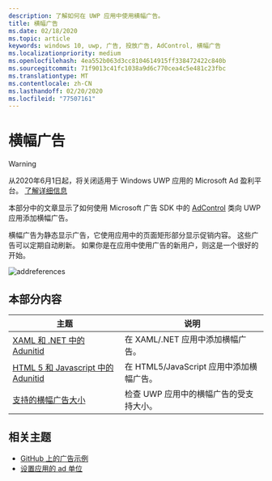 ```yaml
---
description: 了解如何在 UWP 应用中使用横幅广告。
title: 横幅广告
ms.date: 02/18/2020
ms.topic: article
keywords: windows 10, uwp, 广告, 投放广告, AdControl, 横幅广告
ms.localizationpriority: medium
ms.openlocfilehash: 4ea552b063d3cc8104614915ff338472422c840b
ms.sourcegitcommit: 71f9013c41fc1038a9d6c770cea4c5e481c23fbc
ms.translationtype: MT
ms.contentlocale: zh-CN
ms.lasthandoff: 02/20/2020
ms.locfileid: "77507161"
---
```

# <a name="banner-ads"></a>横幅广告

>[!WARNING]
> 从2020年6月1日起，将关闭适用于 Windows UWP 应用的 Microsoft Ad 盈利平台。 [了解详细信息](https://social.msdn.microsoft.com/Forums/windowsapps/en-US/db8d44cb-1381-47f7-94d3-c6ded3fea36f/microsoft-ad-monetization-platform-shutting-down-june-1st?forum=aiamgr)

本部分中的文章显示了如何使用 Microsoft 广告 SDK 中的 [AdControl](https://docs.microsoft.com/uwp/api/microsoft.advertising.winrt.ui.adcontrol) 类向 UWP 应用添加横幅广告。

横幅广告为静态显示广告，它使用应用中的页面矩形部分显示促销内容。 这些广告可以定期自动刷新。 如果你是在应用中使用广告的新用户，则这是一个很好的开始。

![addreferences](images/banner-ad.png)

## <a name="in-this-section"></a>本部分内容

|  主题    | 说明 |               
|----------|-------|
| [XAML 和 .NET 中的 Adunitid](adcontrol-in-xaml-and--net.md)     | 在 XAML/.NET 应用中添加横幅广告。        |
| [HTML 5 和 Javascript 中的 Adunitid](adcontrol-in-html-5-and-javascript.md)     | 在 HTML5/JavaScript 应用中添加横幅广告。        |
| [支持的横幅广告大小](supported-ad-sizes-for-banner-ads.md)    |  检查 UWP 应用中的横幅广告的受支持大小。        |


## <a name="related-topics"></a>相关主题

* [GitHub 上的广告示例](https://github.com/Microsoft/Windows-universal-samples/tree/master/Samples/Advertising)
* [设置应用的 ad 单位](set-up-ad-units-in-your-app.md)
